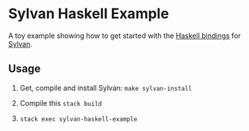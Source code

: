 # Sylvan Haskell Example

A toy example showing how to get started with the
[Haskell bindings](https://github.com/adamwalker/sylvan-haskell) for
[Sylvan](https://github.com/utwente-fmt/sylvan).

## Usage

1. Get, compile and install Sylvan: `make sylvan-install`

2. Compile this `stack build`

3. `stack exec sylvan-haskell-example`
